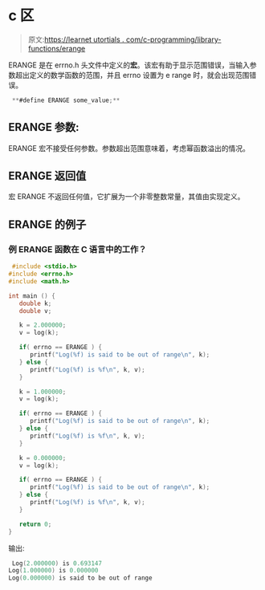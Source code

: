 # c 区

> 原文:[https://learnet utortials . com/c-programming/library-functions/erange](https://learnetutorials.com/c-programming/library-functions/erange)

ERANGE 是在 errno.h 头文件中定义的**宏**。该宏有助于显示范围错误，当输入参数超出定义的数学函数的范围，并且 errno 设置为 e range 时，就会出现范围错误。

```c
 **#define ERANGE some_value;** 

```

## ERANGE 参数:

ERANGE 宏不接受任何参数。参数超出范围意味着，考虑幂函数溢出的情况。

## ERANGE 返回值

宏 ERANGE 不返回任何值，它扩展为一个非零整数常量，其值由实现定义。

## ERANGE 的例子

### 例 ERANGE 函数在 C 语言中的工作？

```c
 #include <stdio.h>
#include <errno.h>
#include <math.h>

int main () {
   double k;
   double v;

   k = 2.000000;
   v = log(k);

   if( errno == ERANGE ) {
      printf("Log(%f) is said to be out of range\n", k);
   } else {
      printf("Log(%f) is %f\n", k, v);
   }

   k = 1.000000;
   v = log(k);

   if( errno == ERANGE ) {
      printf("Log(%f) is said to be out of range\n", k);
   } else {
      printf("Log(%f) is %f\n", k, v);
   }

   k = 0.000000;
   v = log(k);

   if( errno == ERANGE ) {
      printf("Log(%f) is said to be out of range\n", k);
   } else {
      printf("Log(%f) is %f\n", k, v);
   }

   return 0;
} 

```

输出:

```c
 Log(2.000000) is 0.693147                                      
Log(1.000000) is 0.000000                                      
Log(0.000000) is said to be out of range 
```
